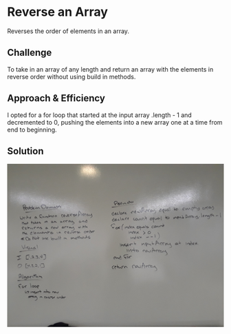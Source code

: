 # Reverse an Array   
Reverses the order of elements in an array.  
  
## Challenge  
To take in an array of any length and return an array with the elements in reverse order without using build in methods.
  
## Approach & Efficiency  
I opted for a for loop that started at the input array .length - 1 and decremented to 0, pushing the elements into a new array one at a time from end to beginning.  
  
## Solution  
![whiteboard](assets/array-reverse.jpg)